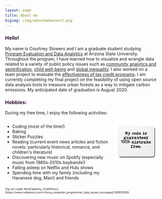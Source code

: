 ```yaml
---
layout: page
title: About me
bigimg: /img/aboutmebanner2.png
---
```


<h3> Hello! </h3>

My name is Courtney Stowers and I am a graduate student studying [Program Evaluation and Data Analytics](https://ds4ps.org/ms-prog-eval-data-analytics/) at Arizona State University. Throughout the program, I have learned how to visualize and wrangle data related to a variety of public policy issues such as [community analytics and gentrification](https://rpubs.com/castower/sacneighborhoodchange), [child well-being](https://public.tableau.com/views/HED607HouseholdIncomeandChildWell-Being/Presentation?:display_count=y&:origin=viz_share_link) and [global inequality](https://castower.shinyapps.io/Code-Through-Project-Stowers/#section-introduction). I also worked on a team project to evaluate the [effectiveness of tax credit programs](https://r-class.github.io/cpp-528-spr-2020-group-02/). I am currently completing my final project on the feasibility of using open source data analysis tools to measure urban forests as a way to mitigate carbon emissions. My anticipated date of graduation is August 2020.

<h3> Hobbies: </h3>

During my free time, I enjoy the following activities:

<div class="hobbies">
   <div style="list">
   <ul>
    <li> Coding (most of the time!) </li>
    <li> Baking </li>
    <li> Sticker Puzzles </li>
    <li> Reading (current event news articles and fiction novels: particularly historical, romance, and children's literature) </li>
    <li> Discovering new music on Spotify (especially music from 1980s-2010s boybands!) </li>
    <li> Falling asleep on Netflix and Hulu shows </li>
    <li> Spending time with my family (including my Havanese dog, Max!) and friends </li>
   </ul>
   </div>
   <div classstyle="image"><img src="/img/codeclipart.jpg" width="300"/></div>
  </div>

<div class="tinytext" markdown="1">
 <p markdown="1"> Clip art credit: 9to5Celebrity, [CafePress](https://www.cafepress.com/+funny_computer_programmer_joke_quote_mousepad,749921093) </p>
</div>

<br>

<style>

h3{
color: #331132;
}

.design{
float: left;
}

.hobbies{
display: flex;
justify-content: center;
align-items: flex-stretch;
}

.list{
display: flex;
justify-content: flex-start;
}

.image{
display: flex;
justify-content: flex-end;    
}

.tinytext p{
font-size: xx-small
}

.link{ color: #ff5e6c; 
}

</style>
